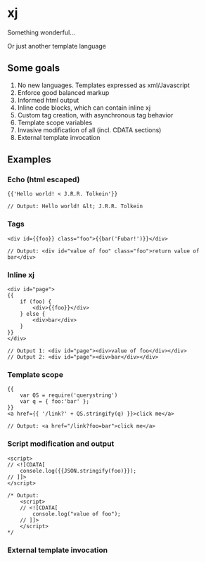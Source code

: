 xj
==

Something wonderful...

Or just another template language

Some goals
----------

1. No new languages. Templates expressed as xml/Javascript
2. Enforce good balanced markup
3. Informed html output
4. Inline code blocks, which can contain inline xj
5. Custom tag creation, with asynchronous tag behavior
6. Template scope variables
7. Invasive modification of all (incl. CDATA sections)
8. External template invocation

Examples
--------

### Echo (html escaped)

	{{'Hello world! < J.R.R. Tolkein'}}
	
	// Output: Hello world! &lt; J.R.R. Tolkein

### Tags

	<div id={{foo}} class="foo">{{bar('Fubar!')}}</div>
	
	// Output: <div id="value of foo" class="foo">return value of bar</div>

### Inline xj

	<div id="page">
	{{
		if (foo) {
			<div>{{foo}}</div>
		} else {
			<div>bar</div>
		}
	}}
	</div>
	
	// Output 1: <div id="page"><div>value of foo</div></div>
	// Output 2: <div id="page"><div>bar</div></div>

### Template scope

	{{
		var QS = require('querystring')
		var q = { foo:'bar' };
	}}
	<a href={{ '/link?' + QS.stringify(q) }}>click me</a>
	
	// Output: <a href="/link?foo=bar">click me</a>

### Script modification and output

	<script>
	// <![CDATA[
		console.log({{JSON.stringify(foo)}});
	// ]]>
	</script>
	
	/* Output:
		<script>
		// <![CDATA[
			console.log("value of foo");
		// ]]>
		</script>
	*/

### External template invocation
